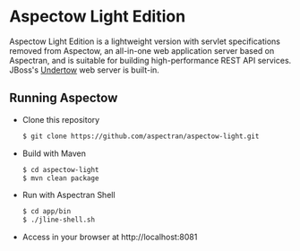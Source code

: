 Aspectow Light Edition
======================

Aspectow Light Edition is a lightweight version with servlet specifications removed
from Aspectow, an all-in-one web application server based on Aspectran, and is suitable
for building high-performance REST API services.  
JBoss's [Undertow](http://undertow.io) web server is built-in.

## Running Aspectow

- Clone this repository

  ```sh
  $ git clone https://github.com/aspectran/aspectow-light.git
  ```

- Build with Maven

  ```sh
  $ cd aspectow-light
  $ mvn clean package
  ```

- Run with Aspectran Shell

  ```sh
  $ cd app/bin
  $ ./jline-shell.sh
  ```

- Access in your browser at http://localhost:8081
